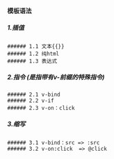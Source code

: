 #### 模板语法
##### 1.插值

```
###### 1.1 文本{{}}
###### 1.2 纯html
###### 1.3 表达式
```


##### 2.指令 (是指带有v-前缀的特殊指令)

```
###### 2.1 v-bind
###### 2.2 v-if
###### 2.3 v-on：click
```

##### 3.缩写
```
###### 3.1 v-bind：src => :src
###### 3.2 v-on:click  => @click

```